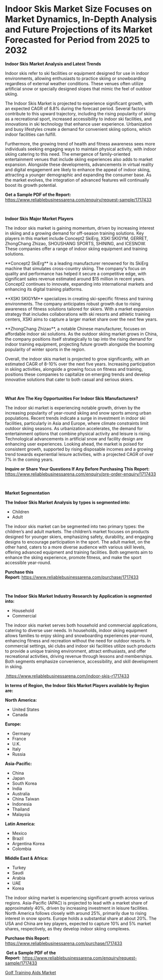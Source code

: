 <p><h1>Indoor Skis Market Size Focuses on Market Dynamics, In-Depth Analysis and Future Projections of its Market Forecasted for Period from 2025 to 2032</h1></p><p><strong>Indoor Skis Market Analysis and Latest Trends</strong></p>
<p><p>Indoor skis refer to ski facilities or equipment designed for use in indoor environments, allowing enthusiasts to practice skiing or snowboarding regardless of external weather conditions. These venues often utilize artificial snow or specially designed slopes that mimic the feel of outdoor skiing.</p><p>The Indoor Skis Market is projected to experience significant growth, with an expected CAGR of 8.8% during the forecast period. Several factors contribute to this upward trajectory, including the rising popularity of skiing as a recreational sport, increased accessibility to indoor ski facilities, and innovations in ski technology that enhance user experience. Urbanization and busy lifestyles create a demand for convenient skiing options, which indoor facilities can fulfill.</p><p>Furthermore, the growing trend of health and fitness awareness sees more individuals seeking engaging ways to maintain physical activity, with indoor skiing catering to this need. The emergence of family-oriented entertainment venues that include skiing experiences also adds to market expansion. Alongside these developments, advancements in virtual reality and digital engagement are likely to enhance the appeal of indoor skiing, attracting a younger demographic and expanding the consumer base. As the market evolves, the integration of advanced features will continually boost its growth potential.</p></p>
<p><strong>Get a Sample PDF of the Report:&nbsp;</strong> <a href="https://www.reliablebusinessarena.com/enquiry/request-sample/1717433?utm_campaign=1891&utm_medium=2&utm_source=Github&utm_content=ia&utm_term=05042025&utm_id=indoor-skis">https://www.reliablebusinessarena.com/enquiry/request-sample/1717433</a></p>
<p>&nbsp;</p>
<p><strong>Indoor Skis Major Market Players</strong></p>
<p><p>The indoor skis market is gaining momentum, driven by increasing interest in skiing and a growing demand for off-season training solutions. Key players in this market include Concept2 SkiErg, XSKI SKIGYM, GERRET, ZhongChang Zhizao, SHOUSHANG SPORTS, SHINING, and ICESNOW. These companies offer a range of indoor skiing equipment and training solutions.</p><p>**Concept2 SkiErg** is a leading manufacturer renowned for its SkiErg machine that simulates cross-country skiing. The company's focus on quality and performance has helped it secure a competitive edge, with significant sales revenue estimated around $15 million in recent years. Concept2 continues to innovate, expanding into international markets and enhancing its digital training platforms.</p><p>**XSKI SKIGYM** specializes in creating ski-specific fitness and training environments. The company anticipates robust growth due to rising awareness of fitness solutions tailored for skiers. With a market expansion strategy that includes collaborations with ski resorts and athletic training centers, XSKI aims to capture a larger market share over the next few years.</p><p>**ZhongChang Zhizao**, a notable Chinese manufacturer, focuses on affordable indoor ski solutions. As the outdoor skiing market grows in China, the company positions itself strategically to tap into the rising demand for indoor training equipment, projecting future growth alongside the booming popularity of winter sports in the region.</p><p>Overall, the indoor skis market is projected to grow significantly, with an estimated CAGR of 8-10% over the next five years. Increasing participation in skiing activities, alongside a growing focus on fitness and training, positions these companies to capitalize on emerging trends and develop innovative solutions that cater to both casual and serious skiers.</p></p>
<p>&nbsp;</p>
<p><strong>What Are The Key Opportunities For Indoor Skis Manufacturers?</strong></p>
<p><p>The indoor ski market is experiencing notable growth, driven by the increasing popularity of year-round skiing and snow sports among urban populations. Recent trends indicate a surge in investment in indoor ski facilities, particularly in Asia and Europe, where climate constraints limit outdoor skiing seasons. As urbanization accelerates, the demand for entertainment options that combine physical activity and leisure is rising. Technological advancements in artificial snow and facility design are enhancing user experiences. Looking ahead, the market is poised for consistent growth, supported by rising disposable incomes and a growing trend towards experiential leisure activities, with a projected CAGR of over 7% in the coming years.</p></p>
<p><strong>Inquire or Share Your Questions If Any Before Purchasing This Report:</strong> <a href="https://www.reliablebusinessarena.com/enquiry/pre-order-enquiry/1717433?utm_campaign=1891&utm_medium=2&utm_source=Github&utm_content=ia&utm_term=05042025&utm_id=indoor-skis">https://www.reliablebusinessarena.com/enquiry/pre-order-enquiry/1717433</a></p>
<p>&nbsp;</p>
<p><strong>Market Segmentation</strong></p>
<p><strong>The Indoor Skis Market Analysis by types is segmented into:</strong></p>
<p><ul><li>Children</li><li>Adult</li></ul></p>
<p><p>The indoor skis market can be segmented into two primary types: the children’s and adult markets. The children’s market focuses on products designed for younger skiers, emphasizing safety, durability, and engaging designs to encourage participation in the sport. The adult market, on the other hand, caters to a more diverse audience with various skill levels, offering advanced equipment and training facilities. Both segments aim to enhance the skiing experience, promote fitness, and make the sport accessible year-round.</p></p>
<p><strong>Purchase this Report:&nbsp;</strong><a href="https://www.reliablebusinessarena.com/purchase/1717433?utm_campaign=1891&utm_medium=2&utm_source=Github&utm_content=ia&utm_term=05042025&utm_id=indoor-skis">https://www.reliablebusinessarena.com/purchase/1717433</a></p>
<p>&nbsp;</p>
<p><strong>The Indoor Skis Market Industry Research by Application is segmented into:</strong></p>
<p><ul><li>Household</li><li>Commercial</li></ul></p>
<p><p>The indoor skis market serves both household and commercial applications, catering to diverse user needs. In households, indoor skiing equipment allows families to enjoy skiing and snowboarding experiences year-round, enhancing fitness and recreation without the need for outdoor resorts. In commercial settings, ski clubs and indoor ski facilities utilize such products to provide a unique training environment, attract enthusiasts, and offer recreational activities, driving revenue through lessons and memberships. Both segments emphasize convenience, accessibility, and skill development in skiing.</p></p>
<p><a href="https://www.reliablebusinessarena.com/indoor-skis-r1717433?utm_campaign=1891&utm_medium=2&utm_source=Github&utm_content=ia&utm_term=05042025&utm_id=indoor-skis">&nbsp;https://www.reliablebusinessarena.com/indoor-skis-r1717433</a></p>
<p><strong>In terms of Region, the Indoor Skis Market Players available by Region are:</strong></p>
<p>
    <p> <strong> North America: </strong>
        <ul>
            <li>United States</li>
            <li>Canada</li>
        </ul>
        </p> 
    <p> <strong> Europe: </strong>
        <ul>
            <li>Germany</li>
            <li>France</li>
            <li>U.K.</li>
            <li>Italy</li>
            <li>Russia</li>
        </ul>
        </p> 
    <p> <strong> Asia-Pacific: </strong>
        <ul>
            <li>China</li>
            <li>Japan</li>
            <li>South Korea</li>
            <li>India</li>
            <li>Australia</li>
            <li>China Taiwan</li>
            <li>Indonesia</li>
            <li>Thailand</li>
            <li>Malaysia</li>
        </ul>
        </p> 
    <p> <strong> Latin America: </strong>
        <ul>
            <li>Mexico</li>
            <li>Brazil</li>
            <li>Argentina Korea</li>
            <li>Colombia</li>
        </ul>
        </p> 
    <p> <strong> Middle East & Africa: </strong>
        <ul>
            <li>Turkey</li>
            <li>Saudi</li>
            <li>Arabia</li>
            <li>UAE</li>
            <li>Korea</li>
        </ul>
    </p>
    </p>
<p><p>The indoor skiing market is experiencing significant growth across various regions. Asia-Pacific (APAC) is projected to lead with a market share of approximately 40%, driven by increasing investment in leisure facilities. North America follows closely with around 25%, primarily due to rising interest in snow sports. Europe holds a substantial share at about 20%. The USA and China are key players, expected to capture 10% and 5% market shares, respectively, as they develop indoor skiing complexes.</p></p>
<p><strong>Purchase this Report: </strong><a href="https://www.reliablebusinessarena.com/purchase/1717433?utm_campaign=1891&utm_medium=2&utm_source=Github&utm_content=ia&utm_term=05042025&utm_id=indoor-skis">https://www.reliablebusinessarena.com/purchase/1717433</a></p>
<p>&nbsp;<strong>Get a Sample PDF of the Report:&nbsp;&nbsp;</strong><a href="https://www.reliablebusinessarena.com/enquiry/request-sample/1717433?utm_campaign=1891&utm_medium=2&utm_source=Github&utm_content=ia&utm_term=05042025&utm_id=indoor-skis">https://www.reliablebusinessarena.com/enquiry/request-sample/1717433</a></p>
<p><strong></strong></p>
<p><p><a href="https://github.com/Krish2023na/Market-Research-Report-List-7/blob/main/golf-training-aids-market.md?utm_campaign=1891&utm_medium=2&utm_source=Github&utm_content=ia&utm_term=05042025&utm_id=indoor-skis">Golf Training Aids Market</a></p></p>